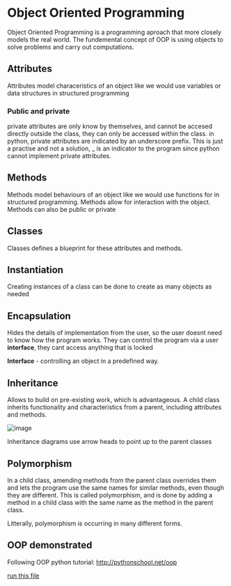 # Object Oriented Programming
Object Oriented Programming is a programming aproach that more closely models the real world. The fundemental concept of OOP is using objects to solve problems and carry out computations. 

## Attributes
Attributes model characeristics of an object like we would use variables or data structures in structured programming

### Public and private
private attributes are only know by themselves, and cannot be accesed directly outside the class, they can only be accessed within the class. in python, private attributes are indicated by an underscore prefix. This is just a practise and not a solution, _ is an indicator to the program since python cannot implement private attributes.

## Methods
Methods model behaviours of an object like we would use functions for in structured programming. Methods allow for interaction with the object.  Methods can also be public or private

## Classes
Classes defines a blueprint for these attributes and methods. 

## Instantiation
Creating instances of a class can be done to create as many objects as needed

## Encapsulation
Hides the details of implementation from the user, so the user doesnt need to know how the program works. They can control the program via a user **interface**, they cant access anything that is locked

**Interface** - controlling an object in a predefined way.

## Inheritance
Allows to build on pre-existing work, which is advantageous. A child class inherits functionality and characteristics from a parent, including attributes and methods.

![image](https://user-images.githubusercontent.com/72783315/152790871-5843f096-a881-40f2-9594-1b5fd9d08ecb.png)

Inheritance diagrams use arrow heads to point up to the parent classes

## Polymorphism
In a child class, amending methods from the parent class overrides them and lets the program use the same names for similar methods, even though they are different. This is called polymorphism, and is done by adding a method in a child class with the same name as the method in the parent class. 

Litterally, polymorphism is occurring in many different forms.

## OOP demonstrated
Following OOP python tutorial: http://pythonschool.net/oop

[run this file](https://github.com/JachymT/a-level-cs-blog/edit/main/Algorithms%20and%20programming/2.2.1/Object%20Oriented/crop.py)

